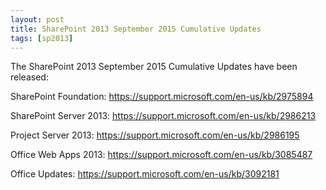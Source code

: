 ```yaml
---
layout: post
title: SharePoint 2013 September 2015 Cumulative Updates
tags: [sp2013]
---
```


The SharePoint 2013 September 2015 Cumulative Updates have been released:

SharePoint Foundation: <https://support.microsoft.com/en-us/kb/2975894>

SharePoint Server 2013: <https://support.microsoft.com/en-us/kb/2986213>

Project Server 2013: <https://support.microsoft.com/en-us/kb/2986195>

Office Web Apps 2013: <https://support.microsoft.com/en-us/kb/3085487>

Office Updates: <https://support.microsoft.com/en-us/kb/3092181>
